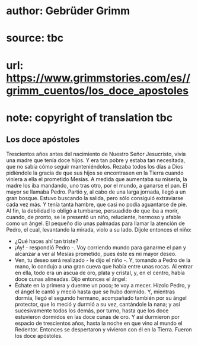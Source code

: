 # author: Gebrüder Grimm
# source: tbc
# url: https://www.grimmstories.com/es//grimm_cuentos/los_doce_apostoles
# note: copyright of translation tbc

## Los doce apóstoles 

Trescientos años antes del nacimiento de Nuestro Señor Jesucristo, vivía
una madre que tenía doce hijos. Y era tan pobre y estaba tan necesitada,
que no sabía cómo seguir manteniéndolos. Rezaba todos los días a Dios
pidiéndole la gracia de que sus hijos se encontrasen en la Tierra cuando
viniera a ella el prometido Mesías. A medida que aumentaba su miseria,
la madre los iba mandando, uno tras otro, por el mundo, a ganarse el
pan. El mayor se llamaba Pedro. Partió y, al cabo de una larga jornada,
llegó a un gran bosque. Estuvo buscando la salida, pero sólo consiguió
extraviarse cada vez más. Y tenía tanta hambre, que casi no podía
aguantarse de pie. Al fin, la debilidad lo obligó a tumbarse, persuadido
de que iba a morir, cuando, de pronto, se le presentó un niño,
reluciente, hermoso y afable como un ángel. El pequeño dio unas palmadas
para llamar la atención de Pedro, el cual, levantando la mirada, violo a
su lado. Díjole entonces el niño:
- ¿Qué haces ahí tan triste?
- ¡Ay! - respondió Pedro -. Voy corriendo mundo para ganarme el pan y
alcanzar a ver al Mesías prometido, pues éste es mi mayor deseo.
- Ven, tu deseo será realizado - le dijo el niño -. Y, tomando a Pedro
de la mano, lo condujo a una gran cueva que había entre unas rocas. Al
entrar en ella, todo era un ascua de oro, plata y cristal, y, en el
centro, había doce cunas alineadas. Dijo entonces el ángel:
- Échate en la primera y duerme un poco; te voy a mecer.
Hízolo Pedro, y el ángel le cantó y meció hasta que se hubo dormido. Y,
mientras dormía, llegó el segundo hermano, acompañado también por su
ángel protector, que lo meció y durmió a su vez, cantándole la nana; y
así sucesivamente todos los demás, por turno, hasta que los doce
estuvieron dormidos en las doce cunas de oro. Y así durmieron por
espacio de trescientos años, hasta la noche en que vino al mundo el
Redentor. Entonces se despertaron y vivieron con él en la Tierra. Fueron
los doce apóstoles.
